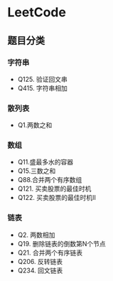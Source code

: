 # LeetCode

## 题目分类

### 字符串

* Q125. 验证回文串
* Q415. 字符串相加

### 散列表

* Q1.两数之和

### 数组

* Q11.盛最多水的容器
* Q15.三数之和
* Q88.合并两个有序数组
* Q121. 买卖股票的最佳时机
* Q122. 买卖股票的最佳时机II

### 链表

* Q2. 两数相加
* Q19. 删除链表的倒数第N个节点
* Q21. 合并两个有序链表
* Q206. 反转链表
* Q234. 回文链表

